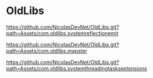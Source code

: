 # OldLibs

https://github.com/NicolasDevNet/OldLibs.git?path=Assets/com.oldlibs.systemreflectionemit

https://github.com/NicolasDevNet/OldLibs.git?path=Assets/com.oldlibs.mapster

https://github.com/NicolasDevNet/OldLibs.git?path=Assets/com.oldlibs.systemthreadingtasksextensions
